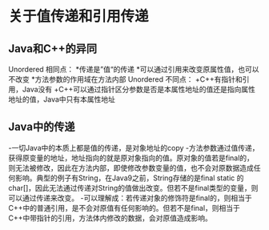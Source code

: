 # 关于值传递和引用传递
## Java和C++的异同
Unordered 相同点：
*传递是”值“的传递
*可以通过引用来改变原属性值，也可以不改变
*方法参数的作用域在方法内部
Unordered 不同点：
+C++有指针和引用，Java没有
+C++可以通过指针区分参数是否是本属性地址的值还是指向属性地址的值，Java中只有本属性地址

## Java中的传递
-一切Java中的本质上都是值的传递，是对象地址的copy
-方法参数通过值传递，获得原变量的地址，地址指向的就是原对象指向的值。原对象的值若是final的，则无法被修改，因此在方法内部，即使修改参数变量的值，也不会对原数据造成任何影响。典型的例子有String，在Java9之前，String存储的是final static 的char[]，因此无法通过传递对String的值做出改变。但若不是final类型的变量，则可以通过传递来改变。
-可以理解成：若传递对象的修饰符是final的，则相当于C++中的普通引用，是不会对原值有任何影响的。但若不是final，则相当于C++中带指针的引用，方法体内修改的数据，会对原值造成影响。
